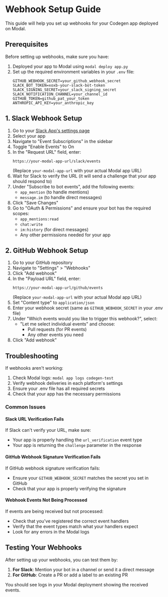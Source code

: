 # Webhook Setup Guide

This guide will help you set up webhooks for your Codegen app deployed on Modal.

## Prerequisites

Before setting up webhooks, make sure you have:

1. Deployed your app to Modal using `modal deploy app.py`
2. Set up the required environment variables in your `.env` file:
   ```
   GITHUB_WEBHOOK_SECRET=your_github_webhook_secret
   SLACK_BOT_TOKEN=xoxb-your-slack-bot-token
   SLACK_SIGNING_SECRET=your_slack_signing_secret
   SLACK_NOTIFICATION_CHANNEL=your_channel_id
   GITHUB_TOKEN=github_pat_your_token
   ANTHROPIC_API_KEY=your_anthropic_key
   ```

## 1. Slack Webhook Setup

1. Go to your [Slack App's settings page](https://api.slack.com/apps)
2. Select your app
3. Navigate to "Event Subscriptions" in the sidebar
4. Toggle "Enable Events" to On
5. In the "Request URL" field, enter:
   ```
   https://your-modal-app-url/slack/events
   ```
   (Replace `your-modal-app-url` with your actual Modal app URL)
6. Wait for Slack to verify the URL (it will send a challenge that your app should respond to)
7. Under "Subscribe to bot events", add the following events:
   - `app_mention` (to handle mentions)
   - `message.im` (to handle direct messages)
8. Click "Save Changes"
9. Go to "OAuth & Permissions" and ensure your bot has the required scopes:
   - `app_mentions:read`
   - `chat:write`
   - `im:history` (for direct messages)
   - Any other permissions needed for your app

## 2. GitHub Webhook Setup

1. Go to your GitHub repository
2. Navigate to "Settings" > "Webhooks"
3. Click "Add webhook"
4. In the "Payload URL" field, enter:
   ```
   https://your-modal-app-url/github/events
   ```
   (Replace `your-modal-app-url` with your actual Modal app URL)
5. Set "Content type" to `application/json`
6. Enter your webhook secret (same as `GITHUB_WEBHOOK_SECRET` in your .env file)
7. Under "Which events would you like to trigger this webhook?", select:
   - "Let me select individual events" and choose:
     - Pull requests (for PR events)
     - Any other events you need
8. Click "Add webhook"

## Troubleshooting

If webhooks aren't working:

1. Check Modal logs: `modal app logs codegen-test`
2. Verify webhook deliveries in each platform's settings
3. Ensure your .env file has all required secrets
4. Check that your app has the necessary permissions

### Common Issues

#### Slack URL Verification Fails

If Slack can't verify your URL, make sure:
- Your app is properly handling the `url_verification` event type
- Your app is returning the `challenge` parameter in the response

#### GitHub Webhook Signature Verification Fails

If GitHub webhook signature verification fails:
- Ensure your `GITHUB_WEBHOOK_SECRET` matches the secret you set in GitHub
- Check that your app is properly verifying the signature

#### Webhook Events Not Being Processed

If events are being received but not processed:
- Check that you've registered the correct event handlers
- Verify that the event types match what your handlers expect
- Look for any errors in the Modal logs

## Testing Your Webhooks

After setting up your webhooks, you can test them by:

1. **For Slack**: Mention your bot in a channel or send it a direct message
2. **For GitHub**: Create a PR or add a label to an existing PR

You should see logs in your Modal deployment showing the received events.